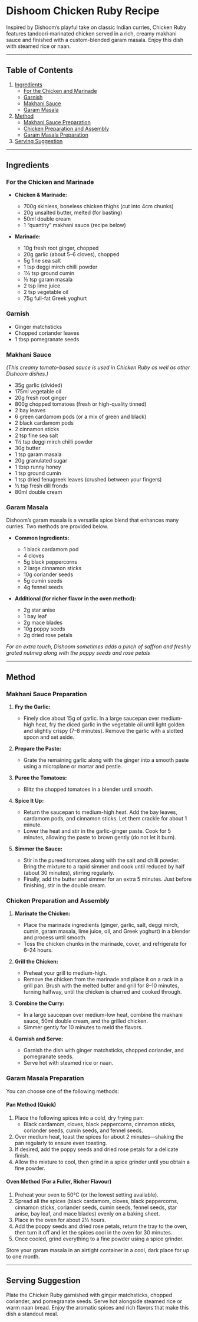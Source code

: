 # Dishoom Chicken Ruby Recipe

Inspired by Dishoom’s playful take on classic Indian curries, Chicken Ruby features tandoori‐marinated chicken served in a rich, creamy makhani sauce and finished with a custom-blended garam masala. Enjoy this dish with steamed rice or naan.

---

## Table of Contents

1. [Ingredients](#ingredients)
   - [For the Chicken and Marinade](#for-the-chicken-and-marinate)
   - [Garnish](#garnish)
   - [Makhani Sauce](#makhani-sauce)
   - [Garam Masala](#garam-masala)
2. [Method](#method)
   - [Makhani Sauce Preparation](#makhani-sauce-preparation)
   - [Chicken Preparation and Assembly](#chicken-preparation-and-assembly)
   - [Garam Masala Preparation](#garam-masala-preparation)
3. [Serving Suggestion](#serving-suggestion)

---

## Ingredients

### For the Chicken and Marinade

- **Chicken & Marinade:**
  - 700g skinless, boneless chicken thighs (cut into 4cm chunks)
  - 20g unsalted butter, melted (for basting)
  - 50ml double cream
  - 1 “quantity” makhani sauce (recipe below)

- **Marinade:**
  - 10g fresh root ginger, chopped
  - 20g garlic (about 5–6 cloves), chopped
  - 5g fine sea salt
  - 1 tsp deggi mirch chilli powder
  - 1½ tsp ground cumin
  - ½ tsp garam masala
  - 2 tsp lime juice
  - 2 tsp vegetable oil
  - 75g full-fat Greek yoghurt

### Garnish

- Ginger matchsticks
- Chopped coriander leaves
- 1 tbsp pomegranate seeds

### Makhani Sauce

*(This creamy tomato-based sauce is used in Chicken Ruby as well as other Dishoom dishes.)*

- 35g garlic (divided)
- 175ml vegetable oil
- 20g fresh root ginger
- 800g chopped tomatoes (fresh or high-quality tinned)
- 2 bay leaves
- 6 green cardamom pods (or a mix of green and black)
- 2 black cardamom pods
- 2 cinnamon sticks
- 2 tsp fine sea salt
- 1½ tsp deggi mirch chilli powder
- 30g butter
- 1 tsp garam masala
- 20g granulated sugar
- 1 tbsp runny honey
- 1 tsp ground cumin
- 1 tsp dried fenugreek leaves (crushed between your fingers)
- ½ tsp fresh dill fronds
- 80ml double cream

### Garam Masala

Dishoom’s garam masala is a versatile spice blend that enhances many curries. Two methods are provided below.

- **Common Ingredients:**
  - 1 black cardamom pod
  - 4 cloves
  - 5g black peppercorns
  - 2 large cinnamon sticks
  - 10g coriander seeds
  - 5g cumin seeds
  - 4g fennel seeds

- **Additional (for richer flavor in the oven method):**
  - 2g star anise
  - 1 bay leaf
  - 2g mace blades
  - 10g poppy seeds
  - 2g dried rose petals

*For an extra touch, Dishoom sometimes adds a pinch of saffron and freshly grated nutmeg along with the poppy seeds and rose petals*

---

## Method

### Makhani Sauce Preparation

1. **Fry the Garlic:**
   - Finely dice about 15g of garlic. In a large saucepan over medium-high heat, fry the diced garlic in the vegetable oil until light golden and slightly crispy (7–8 minutes). Remove the garlic with a slotted spoon and set aside.

2. **Prepare the Paste:**
   - Grate the remaining garlic along with the ginger into a smooth paste using a microplane or mortar and pestle.

3. **Puree the Tomatoes:**
   - Blitz the chopped tomatoes in a blender until smooth.

4. **Spice It Up:**
   - Return the saucepan to medium-high heat. Add the bay leaves, cardamom pods, and cinnamon sticks. Let them crackle for about 1 minute.
   - Lower the heat and stir in the garlic-ginger paste. Cook for 5 minutes, allowing the paste to brown gently (do not let it burn).

5. **Simmer the Sauce:**
   - Stir in the pureed tomatoes along with the salt and chilli powder. Bring the mixture to a rapid simmer and cook until reduced by half (about 30 minutes), stirring regularly.
   - Finally, add the butter and simmer for an extra 5 minutes. Just before finishing, stir in the double cream.

### Chicken Preparation and Assembly

1. **Marinate the Chicken:**
   - Place the marinade ingredients (ginger, garlic, salt, deggi mirch, cumin, garam masala, lime juice, oil, and Greek yoghurt) in a blender and process until smooth.
   - Toss the chicken chunks in the marinade, cover, and refrigerate for 6–24 hours.

2. **Grill the Chicken:**
   - Preheat your grill to medium-high.
   - Remove the chicken from the marinade and place it on a rack in a grill pan. Brush with the melted butter and grill for 8–10 minutes, turning halfway, until the chicken is charred and cooked through.

3. **Combine the Curry:**
   - In a large saucepan over medium-low heat, combine the makhani sauce, 50ml double cream, and the grilled chicken.
   - Simmer gently for 10 minutes to meld the flavors.

4. **Garnish and Serve:**
   - Garnish the dish with ginger matchsticks, chopped coriander, and pomegranate seeds.
   - Serve hot with steamed rice or naan.

### Garam Masala Preparation

You can choose one of the following methods:

#### **Pan Method (Quick)**

1. Place the following spices into a cold, dry frying pan:
   - Black cardamom, cloves, black peppercorns, cinnamon sticks, coriander seeds, cumin seeds, and fennel seeds.
2. Over medium heat, toast the spices for about 2 minutes—shaking the pan regularly to ensure even toasting.
3. If desired, add the poppy seeds and dried rose petals for a delicate finish.
4. Allow the mixture to cool, then grind in a spice grinder until you obtain a fine powder.

#### **Oven Method (For a Fuller, Richer Flavour)**

1. Preheat your oven to 50°C (or the lowest setting available).
2. Spread all the spices (black cardamom, cloves, black peppercorns, cinnamon sticks, coriander seeds, cumin seeds, fennel seeds, star anise, bay leaf, and mace blades) evenly on a baking sheet.
3. Place in the oven for about 2½ hours.
4. Add the poppy seeds and dried rose petals, return the tray to the oven, then turn it off and let the spices cool in the oven for 30 minutes.
5. Once cooled, grind everything to a fine powder using a spice grinder.

Store your garam masala in an airtight container in a cool, dark place for up to one month.

---

## Serving Suggestion

Plate the Chicken Ruby garnished with ginger matchsticks, chopped coriander, and pomegranate seeds. Serve hot alongside steamed rice or warm naan bread. Enjoy the aromatic spices and rich flavors that make this dish a standout meal.
